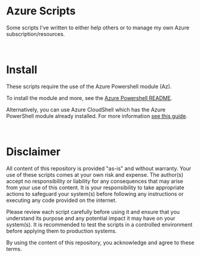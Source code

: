 # Azure Scripts
Some scripts I've written to either help others or to manage my own Azure subscription/resources.

<br>

# Install
These scripts require the use of the Azure Powershell module (Az).

To install the module and more, see the [Azure Powershell README](https://github.com/Azure/azure-powershell/blob/master/README.md).

Alternatively, you can use Azure CloudShell which has the Azure PowerShell module already installed. For more information [see this guide](https://docs.microsoft.com/en-us/azure/cloud-shell/overview).

<br>

# Disclaimer

All content of this repository is provided "as-is" and without warranty. Your use of these scripts comes at your own risk and expense. The author(s) accept no responsibility or liability for any consequences that may arise from your use of this content. It is your responsibility to take appropriate actions to safeguard your system(s) before following any instructions or executing any code provided on the internet.

Please review each script carefully before using it and ensure that you understand its purpose and any potential impact it may have on your system(s). It is recommended to test the scripts in a controlled environment before applying them to production systems.

By using the content of this repository, you acknowledge and agree to these terms.
